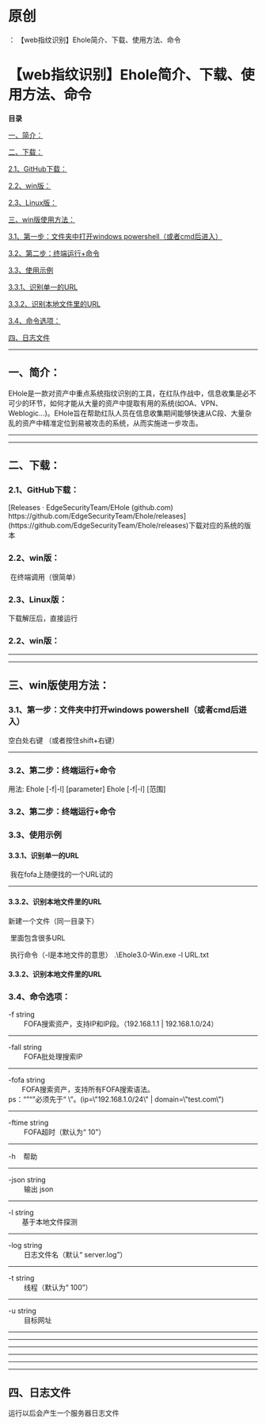 # 原创
：  【web指纹识别】Ehole简介、下载、使用方法、命令

# 【web指纹识别】Ehole简介、下载、使用方法、命令

**目录**

[一、简介：](#%E4%B8%80%E3%80%81%E7%AE%80%E4%BB%8B%EF%BC%9A)

[二、下载：](#%E4%BA%8C%E3%80%81%E4%B8%8B%E8%BD%BD%EF%BC%9A)

[2.1、GitHub下载：](#2.1%E3%80%81GitHub%E4%B8%8B%E8%BD%BD%EF%BC%9A)

[2.2、win版：](#2.2%E3%80%81win%E7%89%88%EF%BC%9A)

[2.3、Linux版：](#2.3%E3%80%81Linux%E7%89%88%EF%BC%9A)

[三、win版使用方法：](#%E4%B8%89%E3%80%81win%E7%89%88%E4%BD%BF%E7%94%A8%E6%96%B9%E6%B3%95%EF%BC%9A)

[3.1、第一步：文件夹中打开windows powershell（或者cmd后进入）](#3.1%E3%80%81%E7%AC%AC%E4%B8%80%E6%AD%A5%EF%BC%9A%E6%96%87%E4%BB%B6%E5%A4%B9%E4%B8%AD%E6%89%93%E5%BC%80windows%20powershell%EF%BC%88%E6%88%96%E8%80%85cmd%E5%90%8E%E8%BF%9B%E5%85%A5%EF%BC%89)

[3.2、第二步：终端运行+命令](#3.2%E3%80%81%E7%AC%AC%E4%BA%8C%E6%AD%A5%EF%BC%9A%E7%BB%88%E7%AB%AF%E8%BF%90%E8%A1%8C%2B%E5%91%BD%E4%BB%A4)

[3.3、使用示例](#3.3%E3%80%81%E4%BD%BF%E7%94%A8%E7%A4%BA%E4%BE%8B)

[3.3.1、识别单一的URL](#3.3.1%E3%80%81%E8%AF%86%E5%88%AB%E5%8D%95%E4%B8%80%E7%9A%84URL)

[3.3.2、识别本地文件里的URL](#3.3.2%E3%80%81%E8%AF%86%E5%88%AB%E6%9C%AC%E5%9C%B0%E6%96%87%E4%BB%B6%E9%87%8C%E7%9A%84URL)

[3.4、命令选项：](#3.3%E3%80%81%E5%91%BD%E4%BB%A4%E9%80%89%E9%A1%B9%EF%BC%9A)

[四、日志文件](#%E6%97%A5%E5%BF%97%E6%96%87%E4%BB%B6)

---


## 一、简介：

> 
EHole是一款对资产中重点系统指纹识别的工具，在红队作战中，信息收集是必不可少的环节，如何才能从大量的资产中提取有用的系统(如OA、VPN、Weblogic...)。EHole旨在帮助红队人员在信息收集期间能够快速从C段、大量杂乱的资产中精准定位到易被攻击的系统，从而实施进一步攻击。


---


---


## 二、下载：

> 
<h3>2.1、GitHub下载：</h3>
[Releases · EdgeSecurityTeam/EHole (github.com)<img alt="" src="https://csdnimg.cn/release/blog_editor_html/release2.1.3/ckeditor/plugins/CsdnLink/icons/icon-default.png?t=M4AD"/>https://github.com/EdgeSecurityTeam/Ehole/releases](https://github.com/EdgeSecurityTeam/Ehole/releases)下载对应的系统的版本


<h3>2.2、win版：</h3>
 在终端调用（很简单）
<h3>2.3、Linux版：</h3>
下载解压后，直接运行


### 2.2、win版：

---


---


## 三、win版使用方法：

> 
<h3>3.1、第一步：文件夹中打开windows powershell（或者cmd后进入）</h3>
空白处右键
（或者按住shift+右键）




<hr/>
<h3>3.2、第二步：终端运行+命令</h3>
用法:
Ehole [-f|-l] [parameter]
Ehole [-f|-l] [范围]



### 3.2、第二步：终端运行+命令

> 
<h3>3.3、使用示例</h3>
<h4>3.3.1、识别单一的URL</h4>
 我在fofa上随便找的一个URL试的

<hr/>
<h4>3.3.2、识别本地文件里的URL</h4>
新建一个文件（同一目录下）

 里面包含很多URL

 执行命令（-l是本地文件的意思）
.\Ehole3.0-Win.exe -l URL.txt




#### 3.3.2、识别本地文件里的URL

> 
<h3>3.4、命令选项：</h3>
-f string<br/>         FOFA搜索资产，支持IP和IP段。（192.168.1.1 | 192.168.1.0/24）
<hr/>
-fall string<br/>         FOFA批处理搜索IP
<hr/>
-fofa string<br/>        FOFA搜索资产，支持所有FOFA搜索语法。<br/> ps：“”“”必须先于“ \”。(ip=\"192.168.1.0/24\" | domain=\"test.com\")
<hr/>
-ftime string<br/>         FOFA超时（默认为“ 10”）
<hr/>
-h    帮助
<hr/>
-json string<br/>         输出 json
<hr/>
-l string<br/>        基于本地文件探测
<hr/>
-log string<br/>         日志文件名（默认“ server.log”）
<hr/>
-t string<br/>         线程（默认为“ 100”）
<hr/>
-u string<br/>         目标网址


---


---


---


---


---


---


## 四、日志文件

> 
运行以后会产生一个服务器日志文件





